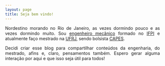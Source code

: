 ```yaml
---
layout: page
title: Seja bem vindo!
---
```


<p align = "justify"> Nordestino morando no Rio de Janeiro, as vezes dormindo pouco e as vezes dormindo muito. Sou <a href="https://blog.unifoa.edu.br/o-que-e-engenharia-mecanica-e-por-que-seguir-essa-profissao/">engenheiro mecânico</a> formado no <a href="https://www.ifpi.edu.br/">IFPI</a> e atualmente faço mestrado na <a href="https://ufrj.br/">UFRJ</a>, sendo bolsista <a href="https://www.capes.gov.br/">CAPES</a>.</p>

<p align = "justify"> Decidi criar esse blog para compartilhar conteúdos da engenharia, do mestrado, afins e, claro, pensamentos também. 
Espero gerar alguma interação por aqui e que isso seja útil para todos!</p>